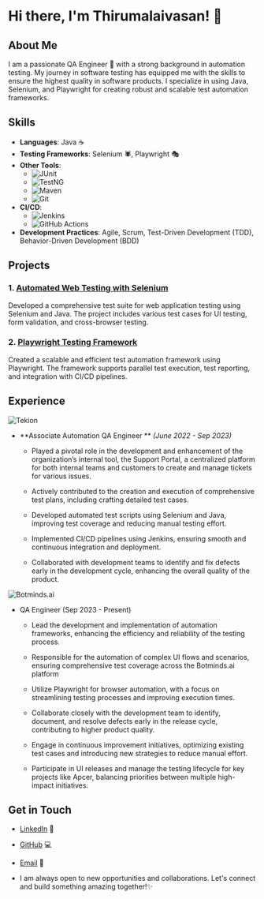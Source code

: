 # Hi there, I'm Thirumalaivasan! 👋

## About Me

I am a passionate QA Engineer 🧪 with a strong background in automation testing. My journey in software testing has equipped me with the skills to ensure the highest quality in software products. I specialize in using Java, Selenium, and Playwright for creating robust and scalable test automation frameworks.

## Skills 

- **Languages**: Java ☕
- **Testing Frameworks**: Selenium 🕷️, Playwright 🎭
- **Other Tools**:
  - ![JUnit](https://img.shields.io/badge/JUnit-25A162?style=for-the-badge&logo=junit5&logoColor=white) 
  - ![TestNG](https://img.shields.io/badge/TestNG-FF6D00?style=for-the-badge&logo=TestNG&logoColor=white) 
  - ![Maven](https://img.shields.io/badge/Maven-C71A36?style=for-the-badge&logo=apache-maven&logoColor=white) 
  - ![Git](https://img.shields.io/badge/Git-F05032?style=for-the-badge&logo=git&logoColor=white)
- **CI/CD**:
  - ![Jenkins](https://img.shields.io/badge/Jenkins-D24939?style=for-the-badge&logo=jenkins&logoColor=white) 
  - ![GitHub Actions](https://img.shields.io/badge/GitHub%20Actions-2088FF?style=for-the-badge&logo=github-actions&logoColor=white)
- **Development Practices**: Agile, Scrum, Test-Driven Development (TDD), Behavior-Driven Development (BDD)

## Projects

### 1. [Automated Web Testing with Selenium](https://github.com/TMVMalai/e-CommerceProject)
Developed a comprehensive test suite for web application testing using Selenium and Java. The project includes various test cases for UI testing, form validation, and cross-browser testing.

### 2. [Playwright Testing Framework](https://github.com/TMVMalai/PlayWrightAutomation)
Created a scalable and efficient test automation framework using Playwright. The framework supports parallel test execution, test reporting, and integration with CI/CD pipelines.

## Experience
![Tekion](https://img.shields.io/badge/Tekion%20Corp-0078D7?style=flat-square&logo=office&logoColor=white) 
- **Associate Automation QA Engineer ** *(June 2022 - Sep 2023)*

  - Played a pivotal role in the development and enhancement of the organization’s internal tool, the Support Portal, a centralized platform for both internal teams and customers to create and manage tickets for various issues.

  - Actively contributed to the creation and execution of comprehensive test plans, including crafting detailed test cases.

  - Developed automated test scripts using Selenium and Java, improving test coverage and reducing manual testing effort.

  - Implemented CI/CD pipelines using Jenkins, ensuring smooth and continuous integration and deployment.

  - Collaborated with development teams to identify and fix defects early in the development cycle, enhancing the overall quality of the product.
 
![Botminds.ai](https://img.shields.io/badge/Botminds.ai%20Corp-0078D7?style=flat-square&logo=office&logoColor=white)  
- QA Engineer (Sep 2023 - Present)

  - Lead the development and implementation of automation frameworks, enhancing the efficiency and reliability of the testing process.
    
  - Responsible for the automation of complex UI flows and scenarios, ensuring comprehensive test coverage across the Botminds.ai platform
    
  - Utilize Playwright for browser automation, with a focus on streamlining testing processes and improving execution times.
    
  - Collaborate closely with the development team to identify, document, and resolve defects early in the release cycle, contributing to higher product quality.
    
  - Engage in continuous improvement initiatives, optimizing existing test cases and introducing new strategies to reduce manual effort.
    
  - Participate in UI releases and manage the testing lifecycle for key projects like Apcer, balancing priorities between multiple high-impact initiatives.

## Get in Touch

- [LinkedIn](https://www.linkedin.com/in/thirumalaivasan-perumal
) 🔗
- [GitHub](https://github.com/TMVMalai) 💻
- [Email](tmvthirumalai@gmail.com) 📧

- I am always open to new opportunities and collaborations. Let's connect and build something amazing together!✨
<!---
TMVMalai/TMVMalai is a ✨ special ✨ repository because its `README.md` (this file) appears on your GitHub profile.
You can click the Preview link to take a look at your changes.
--->
